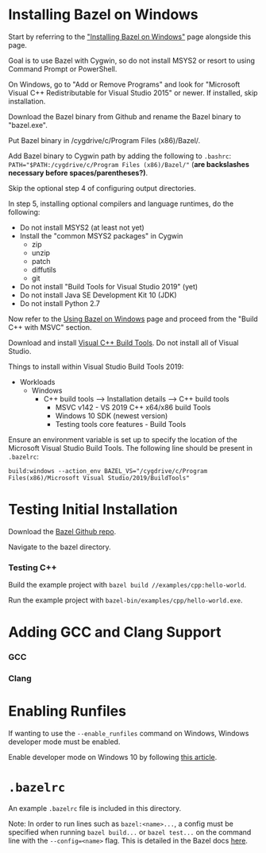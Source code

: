# Installing Bazel on Windows

Start by referring to the ["Installing Bazel on Windows"](
    https://docs.bazel.build/versions/master/windows.html) page alongside this
page.

Goal is to use Bazel with Cygwin, so do not install MSYS2 or resort to using
    Command Prompt or PowerShell.

On Windows, go to "Add or Remove Programs" and look for "Microsoft Visual C++
    Redistributable for Visual Studio 2015" or newer. If installed, skip
    installation.

Download the Bazel binary from Github and rename the Bazel binary to
    "bazel.exe".

Put Bazel binary in /cygdrive/c/Program Files (x86)/Bazel/.

Add Bazel binary to Cygwin path by adding the following to `.bashrc`:
    `PATH="$PATH:/cygdrive/c/Program Files (x86)/Bazel/"` (**are backslashes
necessary before spaces/parentheses?)**.

Skip the optional step 4 of configuring output directories.

In step 5, installing optional compilers and language runtimes, do the
following:
* Do not install MSYS2 (at least not yet)
* Install the "common MSYS2 packages" in Cygwin
    * zip
    * unzip
    * patch
    * diffutils
    * git
* Do not install "Build Tools for Visual Studio 2019" (yet)
* Do not install Java SE Development Kit 10 (JDK)
* Do not install Python 2.7

Now refer to the [Using Bazel on Windows](
    https://docs.bazel.build/versions/master/windows.html) page and proceed
    from the "Build C++ with MSVC" section.

Download and install [Visual C++ Build Tools](
    https://visualstudio.microsoft.com/downloads/#build-tools-for-visual-studio-2017).
    Do not install all of Visual Studio.

Things to install within Visual Studio Build Tools 2019:
* Workloads
    * Windows
        * C++ build tools --> Installation details --> C++ build tools
            * MSVC v142 - VS 2019 C++ x64/x86 build Tools
            * Windows 10 SDK (newest version)
            * Testing tools core features - Build Tools

Ensure an environment variable is set up to specify the location of the
Microsoft Visual Studio Build Tools. The following line should be present in
`.bazelrc`:

`build:windows --action_env BAZEL_VS="/cygdrive/c/Program Files(x86)/Microsoft Visual Studio/2019/BuildTools"`


# Testing Initial Installation

Download the [Bazel Github repo](https://github.com/bazelbuild/bazel.git).

Navigate to the bazel directory.

### Testing C++

Build the example project with `bazel build //examples/cpp:hello-world`.

Run the example project with `bazel-bin/examples/cpp/hello-world.exe`.

# Adding GCC and Clang Support

### GCC

### Clang

# Enabling Runfiles

If wanting to use the `--enable_runfiles` command on Windows, Windows developer mode must be enabled.

Enable developer mode on Windows 10 by following [this article](
    https://www.howtogeek.com/292914/WHAT-IS-DEVELOPER-MODE-IN-WINDOWS-10/).

# `.bazelrc`

An example `.bazelrc` file is included in this directory.

Note: In order to run lines such as `bazel:<name>...`, a config must be
specified when running `bazel build...` or `bazel test...` on the command line
with the `--config=<name>` flag. This is detailed in the Bazel docs [here](https://docs.bazel.build/versions/master/guide.html#bazelrc).
